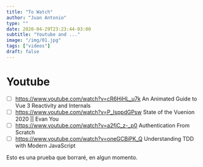 ```yaml
---
title: "To Watch"
author: "Juan Antonio"
type: ""
date: 2020-04-29T23:23:44-03:00
subtitle: "Youtube and ..."
image: "/img/01.jpg"
tags: ["videos"]
draft: false
---
```


# Youtube

- [ ] https://www.youtube.com/watch?v=cR6HiHL_u7k An Animated Guide to Vue 3 Reactivity and Internals
- [ ] https://www.youtube.com/watch?v=P_IsppdGPsw State of the Vuenion 2020 || Evan You
- [ ] https://www.youtube.com/watch?v=a2fjC_z-_p0 Authentication From Scratch
- [ ] https://www.youtube.com/watch?v=oneGCBiPK_Q Understanding TDD with Modern JavaScript

<!--more-->



Esto es una prueba
que borraré, en algun momento.

